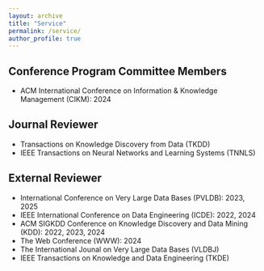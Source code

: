 ```yaml
---
layout: archive
title: "Service"
permalink: /service/
author_profile: true
---
```



## Conference Program Committee Members


* ACM International Conference on Information & Knowledge Management (CIKM): 2024


## Journal Reviewer



* Transactions on Knowledge Discovery from Data (TKDD)
* IEEE Transactions on Neural Networks and Learning Systems (TNNLS)

## External Reviewer


* International Conference on Very Large Data Bases (PVLDB): 2023, 2025
* IEEE International Conference on Data Engineering (ICDE): 2022, 2024
* ACM SIGKDD Conference on Knowledge Discovery and Data Mining (KDD): 2022, 2023, 2024
* The Web Conference (WWW): 2024
* The International Jounal on Very Large Data Bases (VLDBJ)
* IEEE Transactions on Knowledge and Data Engineering (TKDE)
